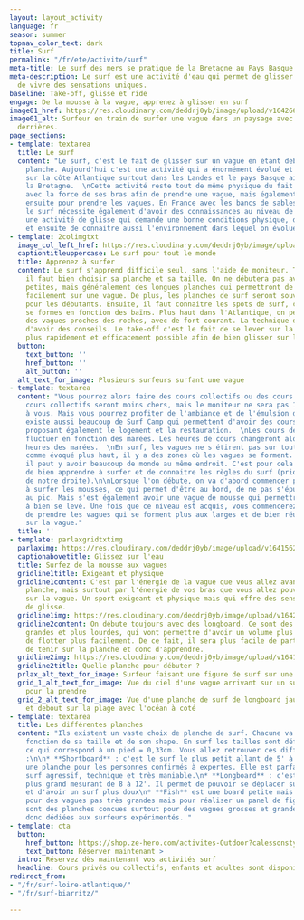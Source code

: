 ```yaml
---
layout: layout_activity
language: fr
season: summer
topnav_color_text: dark
title: Surf
permalink: "/fr/ete/activite/surf"
meta-title: Le surf des mers se pratique de la Bretagne au Pays Basque en passant par les Landes
meta-description: Le surf est une activité d'eau qui permet de glisser sur les vagues et
  de vivre des sensations uniques.
baseline: Take-off, glisse et ride
engage: De la mousse à la vague, apprenez à glisser en surf
image01_href: https://res.cloudinary.com/deddrj0yb/image/upload/v1642661307/website/summer/joseph-greve-TII6axq3eo4-unsplash_ulp3bo.jpg
image01_alt: Surfeur en train de surfer une vague dans un paysage avec des collines
  derrières.
page_sections:
- template: textarea
  title: Le surf
  content: "Le surf, c'est le fait de glisser sur un vague en étant debout sur une
    planche. Aujourd'hui c'est une activité qui a énormément évolué et très rependue
    sur la côte Atlantique surtout dans les Landes et le pays Basque ainsi que dans
    la Bretagne.  \nCette activité reste tout de même physique du fait de devoir ramer
    avec la force de ses bras afin de prendre une vague, mais également de revenir
    ensuite pour prendre les vagues. En France avec les bancs de sables et les baïnes,
    le surf nécessite également d'avoir des connaissances au niveau de ces éléments.\n\nC'est
    une activité de glisse qui demande une bonne conditions physique, de l'équilibre
    et ensuite de connaitre aussi l'environnement dans lequel on évolue."
- template: 2colimgtxt
  image_col_left_href: https://res.cloudinary.com/deddrj0yb/image/upload/v1642605798/website/summer/victoria-palacios-scIXeTCipZA-unsplash_dhmqlq.jpg
  captiontitleuppercase: Le surf pour tout le monde
  title: Apprenez à surfer
  content: Le surf s'apprend difficile seul, sans l'aide de moniteur. Tout d'abord
    il faut bien choisir sa planche et sa taille. On ne débutera pas avec des planches
    petites, mais généralement des longues planches qui permettront de partir plus
    facilement sur une vague. De plus, les planches de surf seront souvent en mousse
    pour les débutants. Ensuite, il faut connaitre les spots de surf, car les vagues
    se formes en fonction des baïns. Plus haut dans l'Atlantique, on peut retrouver
    des vagues proches des roches, avec de fort courant. La technique de surf demande
    d'avoir des conseils. Le take-off c'est le fait de se lever sur la planche le
    plus rapidement et efficacement possible afin de bien glisser sur la vague.
  button:
    text_button: ''
    href_button: ''
    alt_button: ''
  alt_text_for_image: Plusieurs surfeurs surfant une vague
- template: textarea
  content: "Vous pourrez alors faire des cours collectifs ou des cours privés. Les
    cours collectifs seront moins chers, mais le moniteur ne sera pas 100% dédiée
    à vous. Mais vous pourrez profiter de l'ambiance et de l'émulsion du groupe. Il
    existe aussi beaucoup de Surf Camp qui permettent d'avoir des cours de surf en
    proposant également le logement et la restauration.  \nLes cours de Surf peuvent
    fluctuer en fonction des marées. Les heures de cours changeront alors selon les
    heures des marées.  \nEn surf, les vagues ne s'étirent pas sur tout l'océan et
    comme évoqué plus haut, il y a des zones où les vagues se forment. De ce fait,
    il peut y avoir beaucoup de monde au même endroit. C'est pour cela qu'il est important
    de bien apprendre à surfer et de connaitre les règles du surf (priorité la personne
    de notre droite).\n\nLorsque l'on débute, on va d'abord commencer par apprendre
    à surfer les mousses, ce qui permet d'être au bord, de ne pas s'épuiser à aller
    au pic. Mais s'est également avoir une vague de mousse qui permettre d'apprendre
    à bien se levé. Une fois que ce niveau est acquis, vous commencerez à essayer
    de prendre les vagues qui se forment plus aux larges et de bien réussir son départ
    sur la vague."
  title: ''
- template: parlaxgridtxtimg
  parlaximg: https://res.cloudinary.com/deddrj0yb/image/upload/v1641562732/website/summer/cedric-frixon-G9Rfc1qccH4-unsplash_gr8ksg.jpg
  captionabovetitle: Glissez sur l'eau
  title: Surfez de la mousse aux vagues
  gridline1title: Exigeant et physique
  gridline1content: C'est par l'énergie de la vague que vous allez avancer sur votre
    planche, mais surtout par l'énergie de vos bras que vous allez pouvoir partir
    sur la vague. Un sport exigeant et physique mais qui offre des sensations incroyables
    de glisse.
  gridline1img: https://res.cloudinary.com/deddrj0yb/image/upload/v1642661311/website/summer/carles-rabada-TbJg-UB7mGs-unsplash_1_nz9e4g.jpg
  gridline2content: On débute toujours avec des longboard. Ce sont des planches plus
    grandes et plus lourdes, qui vont permettre d'avoir un volume plus important et
    de flotter plus facilement. De ce fait, il sera plus facile de partir sur la vague,
    de tenir sur la planche et donc d'apprendre.
  gridline2img: https://res.cloudinary.com/deddrj0yb/image/upload/v1641562732/website/summer/dendy-darma-satyazi-XFMjz4X3hGs-unsplash_j0t4sg.jpg
  gridline2title: Quelle planche pour débuter ?
  prlax_alt_text_for_image: Surfeur faisant une figure de surf sur une vague
  grid_1_alt_text_for_image: Vue du ciel d'une vague arrivant sur un surfeur qui rame
    pour la prendre
  grid_2_alt_text_for_image: Vue d'une planche de surf de longboard jaune posé droite
    et debout sur la plage avec l'océan à coté
- template: textarea
  title: Les différentes planches
  content: "Ils existent un vaste choix de planche de surf. Chacune va évoluer en
    fonction de sa taille et de son shape. En surf les tailles sont définis en pied,
    ce qui correspond à un pied = 0,33cm. Vous allez retrouver ces différents planches
    :\n\n* **Shortboard** : c'est le surf le plus petit allant de 5' à 6'10. C'est
    une planche pour les personnes confirmés à expertes. Elle est parfaite pour un
    surf agressif, technique et très maniable.\n* **Longboard** : c'est le surf le
    plus grand mesurant de 8 à 12'. Il permet de pouvoir se déplacer sur la planche
    et d'avoir un surf plus doux\n* **Fish** est une board petite mais large parfaite
    pour des vagues pas très grandes mais pour réaliser un panel de figure.\n* **Guns**
    sont des planches concues surtout pour des vagues grosses et grandes. Elles sont
    donc dédiées aux surfeurs expérimentés. "
- template: cta
  button:
    href_button: https://shop.ze-hero.com/activites-Outdoor?calessonstype=all&catypegenderlistsummer=all&calessonsactivitytype=Surf&start-date=
    text_button: Réserver maintenant >
  intro: Réservez dès maintenant vos activités surf
  headline: Cours privés ou collectifs, enfants et adultes sont disponibles
redirect_from:
- "/fr/surf-loire-atlantique/"
- "/fr/surf-biarritz/"

---
```

